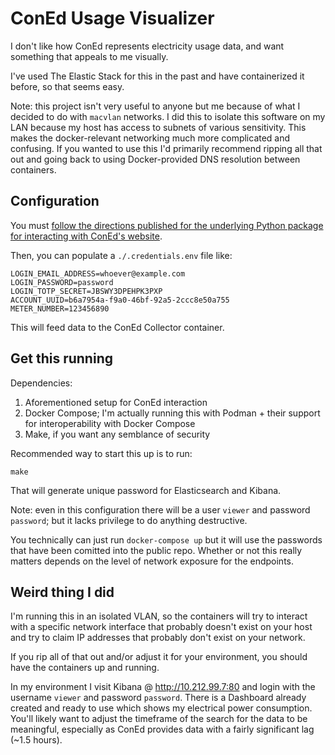 # ConEd Usage Visualizer
I don't like how ConEd represents electricity usage data, and want something that appeals to me visually.

I've used The Elastic Stack for this in the past and have containerized it before, so that seems easy.

Note: this project isn't very useful to anyone but me because of what I decided to do with `macvlan` networks. I did this to isolate this software on my LAN because my host has access to subnets of various sensitivity. This makes the docker-relevant networking much more complicated and confusing. If you wanted to use this I'd primarily recommend ripping all that out and going back to using Docker-provided DNS resolution between containers.

## Configuration
You must [follow the directions published for the underlying Python package for interacting with ConEd's website](https://github.com/bvlaicu/coned).

Then, you can populate a `./.credentials.env` file like:
```
LOGIN_EMAIL_ADDRESS=whoever@example.com
LOGIN_PASSWORD=password
LOGIN_TOTP_SECRET=JBSWY3DPEHPK3PXP
ACCOUNT_UUID=b6a7954a-f9a0-46bf-92a5-2ccc8e50a755
METER_NUMBER=123456890
```
This will feed data to the ConEd Collector container.

## Get this running
Dependencies:
1. Aforementioned setup for ConEd interaction
1. Docker Compose; I'm actually running this with Podman + their support for interoperability with Docker Compose
1. Make, if you want any semblance of security

Recommended way to start this up is to run:
```
make
```
That will generate unique password for Elasticsearch and Kibana.

Note: even in this configuration there will be a user `viewer` and password `password`; but it lacks privilege to do anything destructive.

You technically can just run `docker-compose up` but it will use the passwords that have been comitted into the public repo. Whether or not this really matters depends on the level of network exposure for the endpoints.

## Weird thing I did
I'm running this in an isolated VLAN, so the containers will try to interact with a specific network interface that probably doesn't exist on your host and try to claim IP addresses that probably don't exist on your network.

If you rip all of that out and/or adjust it for your environment, you should have the containers up and running.

In my environment I visit Kibana @ http://10.212.99.7:80 and login with the username `viewer` and password `password`. There is a Dashboard already created and ready to use which shows my electrical power consumption. You'll likely want to adjust the timeframe of the search for the data to be meaningful, especially as ConEd provides data with a fairly significant lag (~1.5 hours).